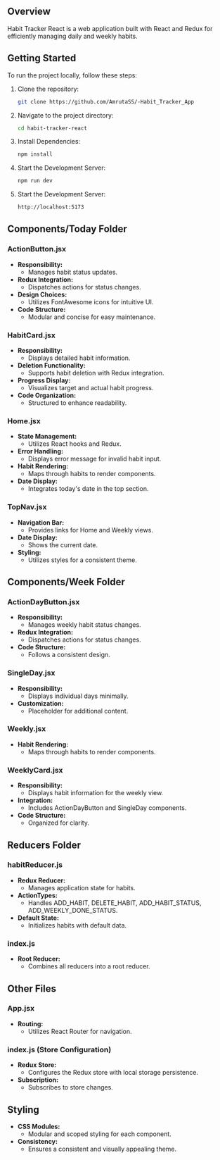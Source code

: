 ## Overview

Habit Tracker React is a web application built with React and Redux for efficiently managing daily and weekly habits.


## Getting Started

To run the project locally, follow these steps:

1. Clone the repository:

   ```bash
   git clone https://github.com/AmrutaSS/-Habit_Tracker_App

   ```

2. Navigate to the project directory:

   ```bash
   cd habit-tracker-react

   ```

3. Install Dependencies:

   ```bash
   npm install

   ```

4. Start the Development Server:

   ```bash
   npm run dev

   ```

5. Start the Development Server:
   ```bash
   http://localhost:5173
   ```

## Components/Today Folder

### ActionButton.jsx

- **Responsibility:**
  - Manages habit status updates.
- **Redux Integration:**
  - Dispatches actions for status changes.
- **Design Choices:**
  - Utilizes FontAwesome icons for intuitive UI.
- **Code Structure:**
  - Modular and concise for easy maintenance.

### HabitCard.jsx

- **Responsibility:**
  - Displays detailed habit information.
- **Deletion Functionality:**
  - Supports habit deletion with Redux integration.
- **Progress Display:**
  - Visualizes target and actual habit progress.
- **Code Organization:**
  - Structured to enhance readability.

### Home.jsx

- **State Management:**
  - Utilizes React hooks and Redux.
- **Error Handling:**
  - Displays error message for invalid habit input.
- **Habit Rendering:**
  - Maps through habits to render components.
- **Date Display:**
  - Integrates today's date in the top section.

### TopNav.jsx

- **Navigation Bar:**
  - Provides links for Home and Weekly views.
- **Date Display:**
  - Shows the current date.
- **Styling:**
  - Utilizes styles for a consistent theme.

## Components/Week Folder

### ActionDayButton.jsx

- **Responsibility:**
  - Manages weekly habit status changes.
- **Redux Integration:**
  - Dispatches actions for status changes.
- **Code Structure:**
  - Follows a consistent design.

### SingleDay.jsx

- **Responsibility:**
  - Displays individual days minimally.
- **Customization:**
  - Placeholder for additional content.

### Weekly.jsx

- **Habit Rendering:**
  - Maps through habits to render components.

### WeeklyCard.jsx

- **Responsibility:**
  - Displays habit information for the weekly view.
- **Integration:**
  - Includes ActionDayButton and SingleDay components.
- **Code Structure:**
  - Organized for clarity.

## Reducers Folder

### habitReducer.js

- **Redux Reducer:**
  - Manages application state for habits.
- **ActionTypes:**
  - Handles ADD_HABIT, DELETE_HABIT, ADD_HABIT_STATUS, ADD_WEEKLY_DONE_STATUS.
- **Default State:**
  - Initializes habits with default data.

### index.js

- **Root Reducer:**
  - Combines all reducers into a root reducer.

## Other Files

### App.jsx

- **Routing:**
  - Utilizes React Router for navigation.

### index.js (Store Configuration)

- **Redux Store:**
  - Configures the Redux store with local storage persistence.
- **Subscription:**
  - Subscribes to store changes.

## Styling

- **CSS Modules:**
  - Modular and scoped styling for each component.
- **Consistency:**
  - Ensures a consistent and visually appealing theme.
